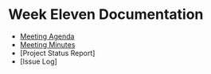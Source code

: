 # Week Eleven Documentation
- [Meeting Agenda](Meeting-Agenda-Week-11.pdf)
- [Meeting Minutes](Meeting-Minutes-Week-11.pdf)
- [Project Status Report]
- [Issue Log]

